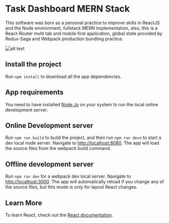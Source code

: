 # Task Dashboard MERN Stack

This software was born as a personal practice to improve skills in ReactJS and the Node environment, fullstack MERN implementation, also, this is a React-Router multi tab and mobile first application, global state provided by Redux-Saga and Webpack production bundling practice.

![alt text](https://live.staticflickr.com/65535/50373167578_f4438133c0_o.jpg)

## Install the project

Run `npm install` to download all the app dependencies.

## App requirements

You need to have installed [Node Js](https://nodejs.org/en/) on your system to run the local online development server.

## Online Development server

Run `npm run build` to build the project, and then run `npm run devn` to start a dev local node server. Navigate to [http://localhost:8080](http://localhost:8080). The app will load the source files from the webpack build command.

## Offline development server

Run `npm run dev` for a webpack dev local server. Navigate to [http://localhost:3000](http://localhost:3000). The app will automatically reload if you change any of the source files, but this mode is only for layout React changes.

## Learn More

To learn React, check out the [React documentation](https://reactjs.org/).
